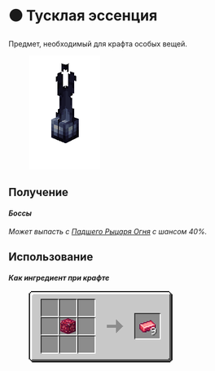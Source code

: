 # ⚫ Тусклая эссенция

Предмет, необходимый для крафта особых вещей.

<figure><img src="../../.gitbook/assets/toffy_blackgem.gif" alt=""><figcaption></figcaption></figure>

## Получение

#### _Боссы_

_Может выпасть с_ [_Падшего Рыцаря Огня_](../sushestva/bossy/padshii-rycar-ognya.md) _с шансом 40%._

## Использование

#### _Как ингредиент при крафте_

<figure><img src="../../.gitbook/assets/red_ore_ingot_result-multi.png" alt=""><figcaption></figcaption></figure>
